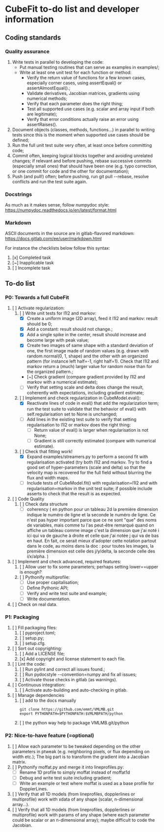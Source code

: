 # CubeFit to-do list and developer information

## Coding standards

### Quality assurance

1. Write tests in parallel to developing the code:
   - Put manual testing routines that can serve as examples in
     examples/;
   - Write at least one unit test for each function or method:
     - Verify the return value of functions for a few known cases,
       especially corner cases, using assertEqual() or
       assertAlmostEqual().;
     - Validate derivatives, Jacobian matrices, gradients using
       numerical methods;
     - Verify that each parameter does the right thing;
     - Test all supported use cases (e.g. scalar and array input if
       both are legitimate);
     - Verify that error conditions actually raise an error using
       assertRaises().
1. Document objects (classes, methods, functions...) in parallel to
   writing tests since this is the moment when supported use cases
   should be defined;
1. Run the full unit test suite very often, at least once before
   committing code;
1. Commit often, keeping logical blocks together and avoiding
   unrelated changes; if relevant and before pushing, rebase
   successive commits (especially small ones) that should have been
   one (e.g. typo correction, or one commit for code and the other for
   documentation);
1. Push (and pull!) often; before pushing, run git pull --rebase,
   resolve conflicts and run the test suite again.

### Docstrings

As much as it makes sense, follow numpydoc style:
https://numpydoc.readthedocs.io/en/latest/format.html

### Markdown

ASCII documents in the source are in gitlab-flavored markdown:
https://docs.gitlab.com/ee/user/markdown.html

For instance the checklists below follow this syntax:
1. [x] Completed task
1. [~] Inapplicable task
1. [ ] Incomplete task

## To-do list

### P0: Towards a full CubeFit

1. [ ] Activate regularization:
   1. [ ] Write unit tests for l1l2 and markov:
      - [x] Create a uniform image (2D array), feed it l1l2 and
            markov: result should be 0;
      - [x] Add a constant: result should not change.;
      - [x] Add a single spike in the center, result should increase
            and become large with peak value;
      - [x] Create two images of same shape with a standard deviation
            of one, the first image made of random values (e.g. drawn
            with random.normal(0, 1, shape) and the other with an
            organized pattern (for instance left half=-1, right
            half=1). Check that l1l2 and markov return a (much) larger
            value for random noise than for the organized pattern.;
      - [~] Check gradient (compare gradient provided by l1l2 and
            markov with a numerical estimate);
      - [ ] Verify that setting scale and delta does change the
            result, coherently with expectations, including gradient
            estimate;
   1. [ ] Implement and check regularization in CubeModel.eval():
      - [x] Reactivate lines of code in eval() that add the
            regularization term; run the test suite to validate that
            the behavior of eval() with self.regularisation set to
            None is unchanged;
      - [ ] Add lines in the existing test suite to verify that
            setting regularisation to l1l2 or markov does the right
            thing:
        - [ ] Return value of eval() is larger when regularisation
              is not None;
        - [ ] Gradient is still correctly estimated (compare with
              numerical estimate).
   1. [ ] Check that fitting work!
      - [x] Expand examples/streamers.py to perform a second fit with
            regularisation activated (try both l1l2 and markov. Try to
            find a good set of hyper-parameters (scale and delta) so
            that the velocity map is recovered for the full field
            without blurring the flux and width maps.
      - [ ] Include tests of CubeModel.fit() with regularisation=l1l2
            and with regularisation=markov in the unit test suite; if
            possible include asserts to check that the result is as
            expected.
1. [ ] Code Quality
    1. [ ] Check data structure
        - [ ] coherency ( en python pour un tableau 2d la première dimension indique le numéro de ligne et la seconde le numéro de ligne. Ce n'est pas hyper important parce que ce ne sont "que" des noms de variables, mais comme tu l'as peut-être remarqué quand on affiche un tableau comme image c'est la dimension que j'ai noté i ici qui va de gauche à droite et celle que j'ai notée j qui va de bas en haut.
En fait, ce serait mieux d'adopter cette notation partout dans le code, au moins dans la doc : pour toutes les images, la première dimension est celle des j/y/delta, la seconde celle des i/x/alpha. )

1. [ ] Implement and check advanced, required features:
   1. [ ] Allow user to fix some parameters; perhaps setting
          lower==upper is enough?
   1. [ ] Pythonify multiprofile:
      - [ ] Use proper capitalisation;
      - [ ] Define Pythonic API;
      - [ ] Verify and write test suite and example;
      - [ ] Write documentation.
1. [ ] Check on real data.

### P1: Packaging

1. [ ] Fill packaging files:
   1. [ ] pyproject.toml;
   1. [ ] setup.py;
   1. [ ] setup.cfg.
1. [ ] Sort out copyrighting:
   1. [ ] Add a LICENSE file;
   1. [x] Add copyright and license statement to each file.
1. [ ] Lint the code:
   1. [ ] Run pylint and correct all issues found.;
   1. [ ] Run pydocstyle --convention=numpy  and fix all issues;
   1. [ ] Activate those checks in gitlab (as warnings).
1. [ ] Continuous integration:
   1. [ ] Activate auto-building and auto-checking in gitlab.
1. [ ] Manage dependencies
   1. [ ] add to the docs manually
        ```shell
        git clone https://github.com/emmt/VMLMB.git
        export PYTHONPATH=$PYTHONPATH:$VMLMBPATH/python
        ```
   1. [ ] the python way help to package VMLMB.git/python

### P2: Nice-to-have feature (=optional)

1. [ ] Allow each parameter to be tweaked depending on the other
       parameters in ptweak (e.g. neighboring pixels, or flux
       depending on width etc.); The big part is to transform the
       gradient into a Jacobian matrix.
1. [ ] Pythonify moffat.py and merge it into lineprofiles.py:
   - [ ] Rename 1D profile to simply moffat instead of moffat1d
   - [ ] Debug and write test suite including gradient;
   - [ ] Write an example or test where moffat is used as a base
         profile for DopplerLines.
1. [ ] Verify that all 1D models (from lineprofiles, dopplerlines or
       multiprofile) work with xdata of any shape (scalar,
       n-dimensional array...).
1. [ ] Verify that all 1D models (from lineprofiles, dopplerlines or
       multiprofile) work with params of any shape (where each
       parameter could be scalar or an n-dimensional array); maybe
       difficult to code the Jacobian.
